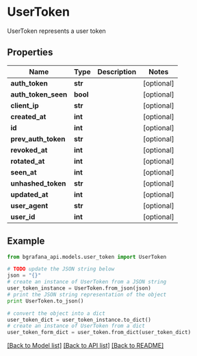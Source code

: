 # UserToken

UserToken represents a user token

## Properties
Name | Type | Description | Notes
------------ | ------------- | ------------- | -------------
**auth_token** | **str** |  | [optional] 
**auth_token_seen** | **bool** |  | [optional] 
**client_ip** | **str** |  | [optional] 
**created_at** | **int** |  | [optional] 
**id** | **int** |  | [optional] 
**prev_auth_token** | **str** |  | [optional] 
**revoked_at** | **int** |  | [optional] 
**rotated_at** | **int** |  | [optional] 
**seen_at** | **int** |  | [optional] 
**unhashed_token** | **str** |  | [optional] 
**updated_at** | **int** |  | [optional] 
**user_agent** | **str** |  | [optional] 
**user_id** | **int** |  | [optional] 

## Example

```python
from bgrafana_api.models.user_token import UserToken

# TODO update the JSON string below
json = "{}"
# create an instance of UserToken from a JSON string
user_token_instance = UserToken.from_json(json)
# print the JSON string representation of the object
print UserToken.to_json()

# convert the object into a dict
user_token_dict = user_token_instance.to_dict()
# create an instance of UserToken from a dict
user_token_form_dict = user_token.from_dict(user_token_dict)
```
[[Back to Model list]](../README.md#documentation-for-models) [[Back to API list]](../README.md#documentation-for-api-endpoints) [[Back to README]](../README.md)


